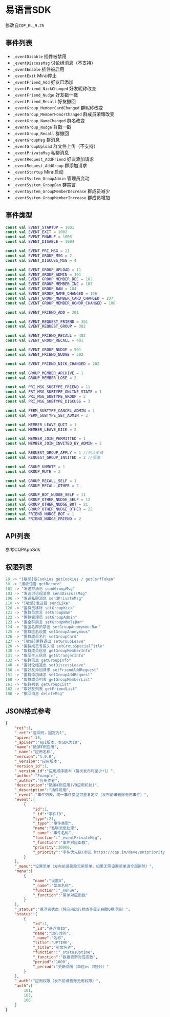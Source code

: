 # 易语言SDK

修改自`CQP_EL_9.25`

## 事件列表

* `_eventDisable` 插件被禁用
* `_eventDiscussMsg` 讨论组消息（不支持）
* `_eventEnable` 插件被启用
* `_eventExit` Mirai停止
* `_eventFriend_Add` 好友已添加
* `_eventFriend_NickChanged` 好友昵称改变
* `_eventFriend_Nudge` 好友戳一戳
* `_eventFriend_Recall` 好友撤回
* `_eventGroup_MemberCardChanged` 群昵称改变
* `_eventGroup_MemberHonorChanged` 群成员荣耀改变
* `_eventGroup_NameChanged` 群名改变
* `_eventGroup_Nudge` 群戳一戳
* `_eventGroup_Recall` 群撤回
* `_eventGroupMsg` 群消息
* `_eventGroupUpload` 群文件上传（不支持）
* `_eventPrivateMsg` 私聊消息
* `_eventRequest_AddFriend` 好友添加请求
* `_eventRequest_AddGroup` 群添加请求
* `_eventStartup` Mirai启动
* `_eventSystem_GroupAdmin` 管理员变动
* `_eventSystem_GroupBan` 群禁言
* `_eventSystem_GroupMemberDecrease` 群成员减少
* `_eventSystem_GroupMemberIncrease` 群成员增加

## 事件类型

```kotlin
const val EVENT_STARTUP = 1001
const val EVENT_EXIT = 1002
const val EVENT_ENABLE = 1003
const val EVENT_DISABLE = 1004

const val EVENT_PRI_MSG = 21
const val EVENT_GROUP_MSG = 2
const val EVENT_DISCUSS_MSG = 4

const val EVENT_GROUP_UPLOAD = 11
const val EVENT_GROUP_ADMIN = 101
const val EVENT_GROUP_MEMBER_DEC = 102
const val EVENT_GROUP_MEMBER_INC = 103
const val EVENT_GROUP_BAN = 104
const val EVENT_GROUP_NAME_CHANGED = 106
const val EVENT_GROUP_MEMBER_CARD_CHANGED = 107
const val EVENT_GROUP_MEMBER_HONOR_CHANGED = 108

const val EVENT_FRIEND_ADD = 201

const val EVENT_REQUEST_FRIEND = 301
const val EVENT_REQUEST_GROUP = 302

const val EVENT_FRIEND_RECALL = 402
const val EVENT_GROUP_RECALL = 401

const val EVENT_GROUP_NUDGE = 501
const val EVENT_FRIEND_NUDGE = 502

const val EVENT_FRIEND_NICK_CHANGED = 202
```

```kotlin
const val GROUP_MEMBER_ARCHIVE = 1
const val GROUP_MEMBER_LOSE = 2

const val PRI_MSG_SUBTYPE_FRIEND = 11
const val PRI_MSG_SUBTYPE_ONLINE_STATE = 1
const val PRI_MSG_SUBTYPE_GROUP = 2
const val PRI_MSG_SUBTYPE_DISCUSS = 3

const val PERM_SUBTYPE_CANCEL_ADMIN = 1
const val PERM_SUBTYPE_SET_ADMIN = 2

const val MEMBER_LEAVE_QUIT = 1
const val MEMBER_LEAVE_KICK = 2

const val MEMBER_JOIN_PERMITTED = 1
const val MEMBER_JOIN_INVITED_BY_ADMIN = 2

const val REQUEST_GROUP_APPLY = 1 //他人申请
const val REQUEST_GROUP_INVITED = 2 //受邀

const val GROUP_UNMUTE = 1
const val GROUP_MUTE = 2

const val GROUP_RECALL_SELF = 1
const val GROUP_RECALL_OTHER = 2

const val GROUP_BOT_NUDGE_SELF = 11
const val GROUP_OTHER_NUDGE_SELF = 12
const val GROUP_OTHER_NUDGE_BOT = 21
const val GROUP_OTHER_NUDGE_OTHER = 22
const val FRIEND_NUDGE_BOT = 1
const val FRIEND_NUDGE_FRIEND = 2
```

## API列表

参考CQPAppSdk

## 权限列表

```kotlin
20 -> "[敏感]取Cookies getCookies / getCsrfToken"
30 -> "接收语音 getRecord"
101 -> "发送群消息 sendGroupMsg"
103 -> "发送讨论组消息 sendDiscussMsg"
106 -> "发送私聊消息 sendPrivateMsg"
110 -> "[敏感]发送赞 sendLike"
120 -> "置群员移除 setGroupKick"
121 -> "置群员禁言 setGroupBan"
122 -> "置群管理员 setGroupAdmin"
123 -> "置全群禁言 setGroupWholeBan"
124 -> "置匿名群员禁言 setGroupAnonymousBan"
125 -> "置群匿名设置 setGroupAnonymous"
126 -> "置群成员名片 setGroupCard"
127 -> "[敏感]置群退出 setGroupLeave"
128 -> "置群成员专属头衔 setGroupSpecialTitle"
130 -> "取群成员信息 getGroupMemberInfo"
131 -> "取陌生人信息 getStrangerInfo"
132 -> "取群信息 getGroupInfo"
140 -> "置讨论组退出 setDiscussLeave"
150 -> "置好友添加请求 setFriendAddRequest"
151 -> "置群添加请求 setGroupAddRequest"
160 -> "取群成员列表 getGroupMemberList"
161 -> "取群列表 getGroupList"
162 -> "取好友列表 getFriendList"
180 -> "撤回消息 deleteMsg"
```

## JSON格式参考

```json
{
    "ret":1,
    "_ret":"返回码，固定为1",
    "apiver":10,
    "_apiver":"Api版本，本SDK为10",
    "name":"酷Q样例应用",
    "_name":"应用名称",
    "version":"1.0.0",
    "_version":"应用版本",
    "version_id":1,
    "_version_id":"应用顺序版本（每次发布时至少+1）",
    "author":"Example",
    "_author":"应用作者",
    "description":"酷Q样例应用(V9应用机制)",
    "_description":"插件说明",
    "_event":"事件列表，同一事件类型可重复定义（发布前请删除无用事件）",
    "event":[
        {
            "id":1,
            "_id":"事件ID",
            "type":21,
            "_type":"事件类型",
            "name":"私聊消息处理",
            "_name":"事件名称",
            "function":"_eventPrivateMsg",
            "_function":"事件对应函数",
            "priority":30000,
            "_priority":"事件优先级(参见 https://cqp.im/deveventpriority )（暂不支持）"
        }
    ],
    "_menu":"设置菜单（发布前请删除无用菜单，如果无需设置菜单请全部删除）",
    "menu":[
        {
            "name":"设置A",
            "_name":"菜单名称",
            "function":"_menuA",
            "_function":"菜单对应函数"
        }
    ],
    "_status":"悬浮窗状态（将应用运行状态等显示在酷Q悬浮窗）",
    "status":[
        {
            "id":1,
            "_id":"悬浮窗ID",
            "name":"运行时间",
            "_name":"名称",
            "title":"UPTIME",
            "_title":"英文名称",
            "function":"_statusUptime",
            "_function":"数据更新对应函数",
            "period":"1000",
            "_period":"更新间隔（单位ms（毫秒））"
        }
    ],
    "_auth":"应用权限（发布前请删除无用权限）",
    "auth":[
        101,
        103,
        106
    ]
}
```